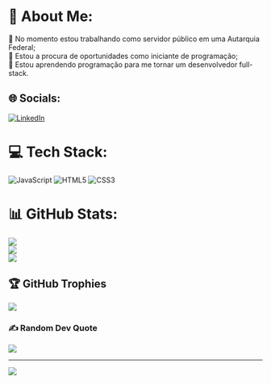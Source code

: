 # 💫 About Me:
🔭 No momento estou trabalhando como servidor público em uma Autarquia Federal;<br>🤝 Estou a procura de oportunidades como iniciante de programação;<br>🌱 Estou aprendendo programação para me tornar um desenvolvedor full-stack.


## 🌐 Socials:
[![LinkedIn](https://img.shields.io/badge/LinkedIn-%230077B5.svg?logo=linkedin&logoColor=white)](https://linkedin.com/in/marciolevys) 

# 💻 Tech Stack:
![JavaScript](https://img.shields.io/badge/javascript-%23323330.svg?style=plastic&logo=javascript&logoColor=%23F7DF1E) ![HTML5](https://img.shields.io/badge/html5-%23E34F26.svg?style=plastic&logo=html5&logoColor=white) ![CSS3](https://img.shields.io/badge/css3-%231572B6.svg?style=plastic&logo=css3&logoColor=white)
# 📊 GitHub Stats:
![](https://github-readme-stats.vercel.app/api?username=marciolevys&theme=dracula&hide_border=false&include_all_commits=false&count_private=false)<br/>
![](https://github-readme-streak-stats.herokuapp.com/?user=marciolevys&theme=dracula&hide_border=false)<br/>
![](https://github-readme-stats.vercel.app/api/top-langs/?username=marciolevys&theme=dracula&hide_border=false&include_all_commits=false&count_private=false&layout=compact)

## 🏆 GitHub Trophies
![](https://github-profile-trophy.vercel.app/?username=marciolevys&theme=dracula&no-frame=false&no-bg=false&margin-w=4)

### ✍️ Random Dev Quote
![](https://quotes-github-readme.vercel.app/api?type=vetical&theme=merko)

---
[![](https://visitcount.itsvg.in/api?id=marciolevys&icon=2&color=6)](https://visitcount.itsvg.in)

<!-- Proudly created with GPRM ( https://gprm.itsvg.in ) -->
